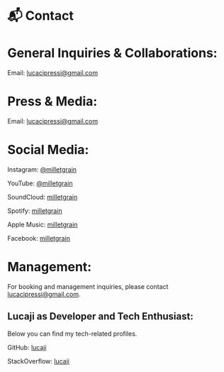 # 📬 Contact


# General Inquiries & Collaborations:

Email: [lucacipressi@gmail.com](mailto:lucacipressi@gmail.com)


# Press & Media:

Email: [lucacipressi@gmail.com](mailto:lucacipressi@gmail.com)


# Social Media:

Instagram: [@milletgrain](https://www.instagram.com/milletgrain/)

YouTube: [@milletgrain](https://www.youtube.com/@milletgrain)

SoundCloud: [milletgrain](https://soundcloud.com/milletgrain)

Spotify:  [milletgrain](https://open.spotify.com/artist/0rIIxne9NB0N6bBC62KJ3w)

Apple Music: [milletgrain](https://music.apple.com/it/artist/milletgrain/1818500580)

Facebook: [milletgrain](https://www.facebook.com/milletgrain/)



# Management:

For booking and management inquiries, please contact [lucacipressi@gmail.com](mailto:lucacipressi@gmail.com).


## Lucaji as Developer and Tech Enthusiast:

Below you can find my tech-related profiles.

<i class='fab fa-github fa-fw' aria-hidden='true'></i> GitHub: [lucaji](https://github.com/lucaji)

<i class='fab fa-stack-overflow fa-fw' aria-hidden='true'></i> StackOverflow: [lucaji](https://stackoverflow.com/users/4111774)
